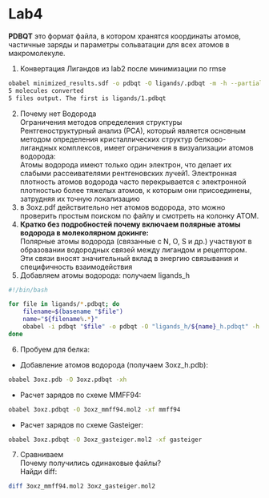 # Lab4

__PDBQT__ это формат файла, в котором хранятся координаты атомов, частичные заряды и параметры сольватации для всех атомов в макромолекуле.

1) Конвертация Лигандов из lab2 после минимизации по rmse
```bash
obabel minimized_results.sdf -o pdbqt -O ligands/.pdbqt -m -h --partialcharge gasteiger
5 molecules converted
5 files output. The first is ligands/1.pdbqt
```

2) Почему нет Водорода  
Ограничения методов определения структуры  
Рентгеноструктурный анализ (РСА), который является основным методом определения кристаллических структур белково-лигандных комплексов, имеет ограничения в визуализации атомов водорода:  
Атомы водорода имеют только один электрон, что делает их слабыми рассеивателями рентгеновских лучей1.
Электронная плотность атомов водорода часто перекрывается с электронной плотностью более тяжелых атомов, к которым они присоединены, затрудняя их точную локализацию
3) в 3oxz.pdf действительно нет атомов водорода, это можно проверить простым поиском по файлу и смотреть на колонку ATOM.
4) __Кратко без подробностей почему включаем полярные атомы водорода в молеколярном докинге:__  
Полярные атомы водорода (связанные с N, O, S и др.) участвуют в образовании водородных связей между лигандом и рецептором. Эти связи вносят значительный вклад в энергию связывания и специфичность взаимодействия
5) Добавляем атомы водорода: получаем ligands_h
```bash
#!/bin/bash

for file in ligands/*.pdbqt; do
    filename=$(basename "$file")
    name="${filename%.*}"
    obabel -i pdbqt "$file" -o pdbqt -O "ligands_h/${name}_h.pdbqt" -h
done
```

6) Пробуем для белка:
- Добавление атомов водорода (получаем 3oxz_h.pdb):
```bash
obabel 3oxz.pdb -O 3oxz.pdbqt -xh
```
- Расчет зарядов по схеме MMFF94:
```bash
obabel 3oxz.pdbqt -O 3oxz_mmff94.mol2 -xf mmff94
```
- Расчет зарядов по схеме Gasteiger:
```bash
obabel 3oxz.pdbqt -O 3oxz_gasteiger.mol2 -xf gasteiger
```

7) Сравниваем  
   Почему получились одинаковые файлы?  
   Найди diff:
```bash
diff 3oxz_mmff94.mol2 3oxz_gasteiger.mol2
```